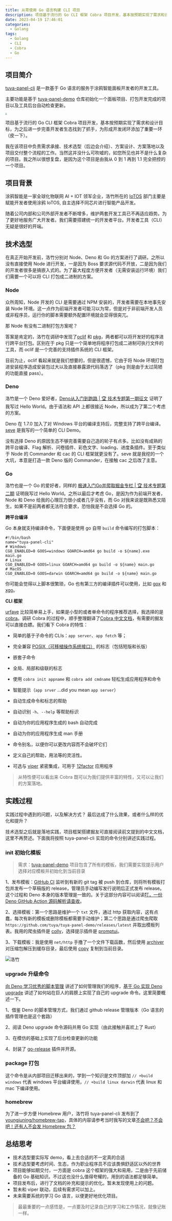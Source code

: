 ```yaml
---
title: 从零使用 Go 语言构建 CLI 项目
description: 项目基于流行的 Go CLI 框架 Cobra 项目开发，基本按预期实现了需求和设计目标，为之后进一步完善开发者生态找到了抓手，为形成开发闭环添加了重要一环（皮一下）。
date: 2023-04-19 17:46:01
categories:
  - Golang
tags:
  - Golang
  - CLI
  - Cobra
  - Go
---
```


<ins class="adsbygoogle" style="display:block; text-align:center;"  data-ad-layout="in-article" data-ad-format="fluid" data-ad-client="ca-pub-7962287588031867" data-ad-slot="2542544532"></ins><script> (adsbygoogle = window.adsbygoogle || []).push({});</script>

## 项目简介

[tuya-panel-cli](https://github.com/tuya/tuya-panel-cli) 是一款基于 Go 语言的服务于涂鸦智能面板开发者的开发工具。

主要功能是基于 [tuya-panel-demo](https://github.com/tuya/tuya-panel-demo) 仓库初始化一个面板项目、打包开发完成的项目以及工具后台自动检查更新。

<img src="https://p3-juejin.byteimg.com/tos-cn-i-k3u1fbpfcp/7eeb936770f44767ba14ce60a170737b~tplv-k3u1fbpfcp-zoom-1.image" style="zoom: 33%;" />

项目基于流行的 Go CLI 框架 Cobra 项目开发，基本按预期实现了需求和设计目标，为之后进一步完善开发者生态找到了抓手，为形成开发闭环添加了重要一环（皮一下）。

我在该项目中负责需求承接、技术选型（后边会介绍）、方案设计、方案落地以及项目交付整个流程的工作。当然这并没什么可吹嘘的，如您所见也并不是什么复杂的项目。我之所以很想复盘，是因为这个项目是由我从 0 到 1 再到 1.1 完全把控的一个项目。

## 项目背景

涂鸦智能是一家全球化物联网 AI + IOT 领军企业，洛竹所在的 [IoTOS](https://www.tuya.com/cn/product/product-development/IoTOS-Development) 部门主要是赋能开发者使用涂鸦 IoTOS, 自主选择不同芯片进行智能产品开发。

随着公司内部和公司外部开发者不断增多，维护两套开发工具已不再适应趋势。为了更好地服务广大开发者。我们需要搭建统一的开发者平台。开发者工具（CLI）无疑是很好的开端。

## 技术选型

在真正开始开发前，洛竹分别对 Node、Deno 和 Go 的方案进行了调研。之所以没有直接使用 Node 进行开发，一是因为 Boss 要求源代码不开放，二是因为我们的开发者很多是搞嵌入式的。为了最大程度方便开发者（无需安装运行环境）我们们需要一个可以将 CLI 打包成二进制的方案。

### **Node**

众所周知，Node 开发的 CLI 是需要通过 NPM 安装的，开发者需要在本地事先安装 Node 环境。这一点作为前端开发者可能习以为常，但是对于非前端开发人员或非程序员，运行你的脚本需要额外配置环境就会显得很突兀。

那 Node 有没有二进制打包方案呢？

答案是肯定的，洛竹在调研中发现了[oclif](https://github.com/oclif/oclif) 和 [pkg](https://github.com/vercel/pkg)，两者都可以将开发好的程序进行跨平台打包。区别在于 pkg 只是一个简单地将程序打包成二进制可执行文件的工具，而 oclif 是一个完善的支持插件系统的 CLI 框架。

目前为止，oclif 看起来就是我们想要的，但是很遗憾，它由于将 Node 环境打包进安装程序造成安装包过大以及直接暴露源代码落选了（pkg 则是由于太过简陋的功能直接 pass）。

### Deno

洛竹是一个 Deno 爱好者，[Deno从入门到跑路 | 🏆 技术专题第一期征文](https://juejin.cn/post/6854573220432248839) 证明了我写过 Hello World。由于语法和 API 上都很接近 Node，所以成为了第二个考虑的方案。

Deno 在 1.7.0 加入了对 Windows 平台的编译支持后，完整支持了跨平台编译。[seve](https://github.com/youngjuning/seve) 是我写的一个简单的 CLI Demo。

没有选择 Deno 的原因生态不够完善需要自己造的轮子有点多。比如没有成熟的跨平台编译、Flag 解析、问卷插件、彩色文字、loading、进度条插件。至于类似于 Node 的 Commander 和 cac 的 CLI 框架就更没有了。seve 就是我挖的一个大坑，本意是打造一款 Deno 版的 Commander，在接触 cac 之后改了主意。

### Go

洛竹也是一个 Go 的爱好者，同样的 [极速入门Go并爬取掘金专栏 | 🏆 技术专题第二期](https://juejin.cn/post/6860522117423857678) 证明我写过 Hello World。之所以最后才考虑 Go，是因为作为前端开发者，Node 和 Deno 给我的心理压力很小或者几乎没有，而 Go 对我来说是既熟悉又陌生。如果不是前两者都无法符合要求，恐怕我是不会选择 Go 的。

**跨平台编译**

Go 本身就支持编译命令，下面便是使用 go 自带 `build` 命令编写的打包脚本：

```shell
#!/bin/bash
name="tuya-panel-cli"
# Windows
CGO_ENABLED=0 GOOS=windows GOARCH=amd64 go build -o ${name}.exe main.go
# Linux
CGO_ENABLED=0 GOOS=linux GOARCH=amd64 go build -o ${name} main.go
# MacOS
CGO_ENABLED=0 GOOS=darwin GOARCH=amd64 go build -o ${name} main.go
```

你可能会觉得以上脚本很繁琐，Go 也有第三方的编译插件可以使用，比如 [gox](https://github.com/mitchellh/gox) 和 [xgo](https://github.com/karalabe/xgo)。

**CLI 框架**

[urfave](https://github.com/urfave/cli) 比较简单易上手，如果是小型的或者单命令的程序推荐选择，我选择的是 [cobra](https://github.com/spf13/cobra)。调研 Cobra 的过程中，顺手整理翻译了[Cobra 中文文档](https://juejin.cn/post/6924541628031959047)，有需要的掘友可以直接白嫖。我们看下 Cobra 的特性：

- 简单的基于子命令的 CLIs：`app server`、`app fetch` 等；

- 完全兼容 [POSIX（可移植操作系统接口）](https://zh.wikipedia.org/wiki/可移植操作系统接口) 的标志（包括短版和长版）

- 嵌套子命令

- 全局、局部和级联的标志

- 使用 `cobra init appname` 和 `cobra add cmdname` 轻松生成应用程序和命令

- 智能提示（`app srver` ...did you mean `app server`）

- 自动生成命令和标志的帮助

- 自动识别 `-h`、`--help` 等帮助标识

- 自动为你的应用程序生成的 bash 自动完成

- 自动为你的应用程序生成 man 手册

- 命令别名，以便你可以更改内容而不会破坏它们

- 定义自己的帮助，用法等的灵活性。

- 可选与 [viper](https://github.com/spf13/viper) 紧密集成，可用于 [12factor](https://12factor.net/zh_cn/) 应用程序

> 从特性便可以看出来 Cobra 既可以为我们提供丰富的特性，又可以让我们的方案落地。

## 实践过程

实践过程中遇到的问题，以及解决方式？
最后达成了什么效果，或者什么样的优化和提升？

技术选型之后就是落地实践，项目框架搭建掘友可直接阅读前文提到的中文文档，这里不再赘述。下面我将按照 tuya-panel-cli 实现的命令分别讲述实践过程。

### init 初始化模板

> 需求：[tuya-panel-demo](https://github.com/tuya/tuya-panel-demo) 项目包含了所有的模板，我们需要实现提示用户选择对应模板并初始化到当前目录

1、发布模板：[GitHub CI](https://github.com/tuya/tuya-panel-demo/blob/master/.github/workflows/release.yml) 监听到有新的 git tag 被 push 到仓库，则将所有模板打包并发布一个草稿版的 release，管理员手动编写发行说明后正式发布 release。这个过程和 Deno 本身的版本管理是一致的。关于这部分内容可以阅读[叮，一份 Deno GitHub Action 源码解析请查收](https://juejin.cn/post/6926899307735957511)。

2、选择模板：第一个思路是维护一个 `txt` 文件，通过 http 获取内容，这有点蠢，每次有新的模板或删除模板都需要手动维护；第二个思路是通过爬虫爬取 `https://github.com/tuya/tuya-panel-demo/releases/latest` 并取出模板列表。我用的爬虫插件是 [colly](github.com/gocolly/colly)，选择提示插件是 [promptui](github.com/manifoldco/promptui)。

3、下载模板：我是使用 `net/http` 手撸了一个文件下载函数，然后使用 [archiver](github.com/mholt/archiver) 对压缩包解压到缓存目录，最后使用 [copy](github.com/otiai10/copy) 复制到当前目录。

![洛竹](https://p3-juejin.byteimg.com/tos-cn-i-k3u1fbpfcp/ee160384538a4fba8882ccf08bed0cb0~tplv-k3u1fbpfcp-zoom-1.image)

### upgrade 升级命令

[向 Deno 学习优秀的脚本管理](https://juejin.cn/post/6924465443704930318) 讲述了如何管理我们的程序，[基于 Go 实现 Deno upgrade](https://juejin.cn/post/6925201316264443918) 讲述了如何站在巨人的肩膀上实现了自己的 upgrade 命令。这里简要概述一下。

1、借鉴 Deno 的脚本管理方式，我们通过 github release 管理版本（Go 语言的插件管理也是这个套路）

2、阅读 Deno upgrade 命令源码并用 Go 实现（由此接触并喜欢上了 Rust）

3、在模仿的基础上实现了后台检查更新的功能

4、封装了 [go-release](https://github.com/youngjuning/go-release) 插件并开源。

### package 打包

这个命令是从内部项目迁移出来的，学到一个知识是文件顶部加 `// +build windows` 代表 windows 平台编译使用，`// +build linux darwin` 代表 linux 和 mac 下编译使用。

### homebrew

为了进一步方便 Homebrew 用户，洛竹将 tuya-panel-cli 发布到了 [youngjuning/homebrew-tap](https://github.com/youngjuning/homebrew-tap)，具体的内容请参考当时我写的文章[不会吧？不会吧！还有人不会发 Homebrew 包？](https://juejin.cn/post/6922347045692899336)

## 总结思考

- 技术选型要实际写 demo，看上去合适的不一定真的合适
- 技术选型要考虑时间、生态，作为职业程序员不应该畏惧舒适区以外的世界
- 项目能够如期交付，一方面是 cobra 这个框架的强大和易用，二是由于先前储备的 Go 基础知识。不过这也没什么值得夸耀的，用到的语法都足够简单。
- 项目发布后，进行了文档的补充和提示的优化。暂未发现使用上的问题。
- 暂未和 viper 联动，后续有需求可以加上。
- 未来需要系统的学习 Go 语言，以便更好地优化项目。

> 最最重要的一点感悟是，一点要及时记录自己的学习和工作情况，就像记账一样。
